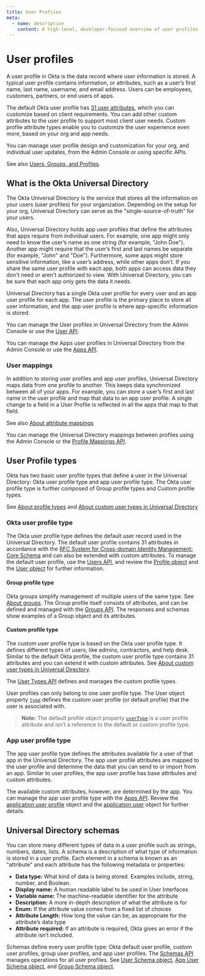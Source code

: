 ```yaml
---
title: User Profiles
meta:
  - name: description
    content: A high-level, developer-focused overview of user profiles and the Okta Universal Directory.
---
```


# User profiles

A user profile in Okta is the data record where user information is stored. A typical user profile contains information, or attributes, such as a user’s first name, last name, username, and email address. Users can be employees, customers, partners, or end users of apps.

The default Okta user profile has [31 user attributes](https://developer.okta.com/docs/api/openapi/okta-management/management/tag/User/#tag/User/operation/createUser!path=profile&t=request), which you can customize based on client requirements. You can add other custom attributes to the user profile to support most client user needs. Custom profile attribute types enable you to customize the user experience even more, based on your org and app needs.

You can manage user profile design and customization for your org, and individual user updates, from the Admin Console or using specific APIs.

See also [Users, Groups, and Profiles](https://help.okta.com/okta_help.htm?id=ext_User_Lifecycle_Overview).

## What is the Okta Universal Directory

The Okta Universal Directory is the service that stores all the information on your users (user profiles) for your organization. Depending on the setup for your org, Universal Directory can serve as the "single-source-of-truth" for your users.

Also, Universal Directory holds app user profiles that define the attributes that apps require from individual users. For example, one app might only need to know the user’s name as one string (for example, "John Doe"). Another app might require that the user’s first and last names be separate (for example, "John" and "Doe"). Furthermore, some apps might store sensitive information, like a user’s address, while other apps don’t. If you share the same user profile with each app, both apps can access data they don't need or aren't authorized to view. With Universal Directory, you can be sure that each app only gets the data it needs.

Universal Directory has a single Okta user profile for every user and an app user profile for each app. The user profile is the primary place to store all user information, and the app user profile is where app-specific information is stored.

You can manage the User profiles in Universal Directory from the Admin Console or use the [User API](https://developer.okta.com/docs/api/openapi/okta-management/management/tag/User/).

You can manage the Apps user profiles in Universal Directory from the Admin Console or use the [Apps API](https://developer.okta.com/docs/api/openapi/okta-management/management/tag/Application/#tag/Application).

### User mappings

In addition to storing user profiles and app user profiles, Universal Directory maps data from one profile to another. This keeps data synchronized between all of your apps. For example, you can store a user’s first and last name in the user profile and map that data to an app user profile. A single change to a field in a User Profile is reflected in all the apps that map to that field.

See also [About attribute mappings](https://help.okta.com/okta_help.htm?id=ext-usgp-about-attribute-mappings)

You can manage the Universal Directory mappings between profiles using the Admin Console or the [Profile Mappings API](https://developer.okta.com/docs/api/openapi/okta-management/management/tag/ProfileMapping/).

## User Profile types

Okta has two basic user profile types that define a user in the Universal Directory: Okta user profile type and app user profile type. The Okta user profile type is further composed of Group profile types and Custom profile types.

See [About profile types](https://help.okta.com/okta_help.htm?id=ext-usgp-about-profiles) and [About custom user types in Universal Directory](https://help.okta.com/okta_help.htm?id=ext-custom-user-types)

### Okta user profile type

The Okta user profile type defines the default user record used in the Universal Directory. The default user profile contains 31 attributes in accordance with the [RFC System for Cross-domain Identity Management: Core Schema](https://datatracker.ietf.org/doc/html/rfc7643#section-4.1) and can also be extended with custom attributes. To manage the default user profile, use the [Users API](https://developer.okta.com/docs/api/openapi/okta-management/management/tag/User/), and review the [Profile object](https://developer.okta.com/docs/api/openapi/okta-management/management/tag/User/#tag/User/operation/createUser!path=profile&t=request) and the [User object](https://developer.okta.com/docs/api/openapi/okta-management/management/tag/User/#tag/User/operation/getUser!c=200&path=activated&t=response) for further information.

#### Group profile type

Okta groups simplify management of multiple users of the same type. See [About groups](https://help.okta.com/okta_help.htm?id=ext_Directory_Groups). The Group profile itself consists of attributes, and can be defined and managed with the [Groups API](https://developer.okta.com/docs/api/openapi/okta-management/management/tag/Group/). The responses and schemas show examples of a Group object and its attributes.

#### Custom profile type

The custom user profile type is based on the Okta user profile type. It defines different types of users, like admins, contractors, and help desk. Similar to the default Okta profile, the custom user profile type contains 31 attributes and you can extend it with custom attributes. See [About custom user types in Universal Directory](https://help.okta.com/okta_help.htm?id=ext-custom-user-types).

The [User Types API](https://developer.okta.com/docs/api/openapi/okta-management/management/tag/UserType/) defines and manages the custom profile types.

User profiles can only belong to one user profile type. The User object property [`type`](https://developer.okta.com/docs/api/openapi/okta-management/management/tag/User/#tag/User/operation/createUser!path=type&t=request) defines the custom user profile (or default profile) that the user is associated with.

>**Note:** The default profile object property [`userType`](https://developer.okta.com/docs/api/openapi/okta-management/management/tag/User/#tag/User/operation/getUser!c=200&path=profile/userType&t=response) is a user profile attribute and isn’t a reference to the default or custom profile type.

### App user profile type

The app user profile type defines the attributes available for a user of that app in the Universal Directory. The app user profile attributes are mapped to the user profile and determine the data that you can send to or import from an app. Similar to user profiles, the app user profile has base attributes and custom attributes.

The available custom attributes, however, are determined by the app. You can manage the app user profile type with the [Apps API](https://developer.okta.com/docs/api/openapi/okta-management/management/tag/Application/). Review the [application user profile](https://developer.okta.com/docs/api/openapi/okta-management/management/tag/ApplicationUsers/#tag/ApplicationUsers/operation/getApplicationUser!c=200&path=profile&t=response) object and the [application user](https://developer.okta.com/docs/api/openapi/okta-management/management/tag/ApplicationUsers/) object for further details.

## Universal Directory schemas

You can store many different types of data in a user profile such as strings, numbers, dates, lists. A schema is a description of what type of information is stored in a user profile. Each element in a schema is known as an "attribute" and each attribute has the following metadata or properties:

* **Data type:** What kind of data is being stored. Examples include, string, number, and Boolean.
* **Display name:** A human readable label to be used in User Interfaces
* **Variable name:** The machine-readable identifier for the attribute
* **Description:** A more in-depth description of what the attribute is for
* **Enum:** If the attribute value comes from a fixed list of choices
* **Attribute Length:** How long the value can be, as appropriate for the attribute’s data type
* **Attribute required:** If an attribute is required, Okta gives an error if the attribute isn’t included.

Schemas define every user profile type: Okta default user profile, custom user profiles, group user profiles, and app user profiles. The [Schemas API](https://developer.okta.com/docs/api/openapi/okta-management/management/tag/Schema/) manages operations for all user profiles. See [User Schema object](https://developer.okta.com/docs/api/openapi/okta-management/management/tag/Schema/#tag/Schema/operation/getUserSchema!c=200&path=$schema&t=response), [App User Schema object](https://developer.okta.com/docs/api/openapi/okta-management/management/tag/Schema/#tag/Schema/operation/getApplicationUserSchema!c=200&path=$schema&t=response), and [Group Schema object](https://developer.okta.com/docs/api/openapi/okta-management/management/tag/Schema/#tag/Schema/operation/getGroupSchema!c=200&path=$schema&t=response).
